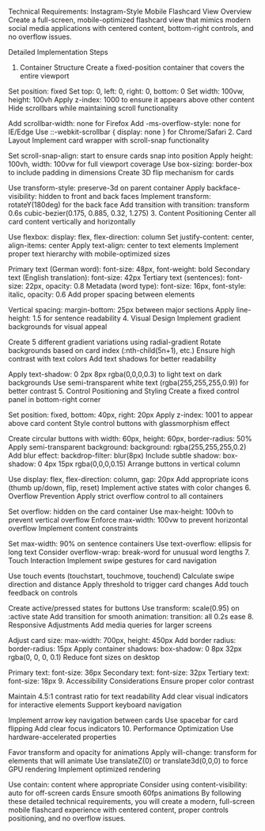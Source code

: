 Technical Requirements: Instagram-Style Mobile Flashcard View
Overview
Create a full-screen, mobile-optimized flashcard view that mimics modern social media applications with centered content, bottom-right controls, and no overflow issues.

Detailed Implementation Steps
1. Container Structure
Create a fixed-position container that covers the entire viewport

Set position: fixed
Set top: 0, left: 0, right: 0, bottom: 0
Set width: 100vw, height: 100vh
Apply z-index: 1000 to ensure it appears above other content
Hide scrollbars while maintaining scroll functionality

Add scrollbar-width: none for Firefox
Add -ms-overflow-style: none for IE/Edge
Use ::-webkit-scrollbar { display: none } for Chrome/Safari
2. Card Layout
Implement card wrapper with scroll-snap functionality

Set scroll-snap-align: start to ensure cards snap into position
Apply height: 100vh, width: 100vw for full viewport coverage
Use box-sizing: border-box to include padding in dimensions
Create 3D flip mechanism for cards

Use transform-style: preserve-3d on parent container
Apply backface-visibility: hidden to front and back faces
Implement transform: rotateY(180deg) for the back face
Add transition with transition: transform 0.6s cubic-bezier(0.175, 0.885, 0.32, 1.275)
3. Content Positioning
Center all card content vertically and horizontally

Use flexbox: display: flex, flex-direction: column
Set justify-content: center, align-items: center
Apply text-align: center to text elements
Implement proper text hierarchy with mobile-optimized sizes

Primary text (German word): font-size: 48px, font-weight: bold
Secondary text (English translation): font-size: 42px
Tertiary text (sentences): font-size: 22px, opacity: 0.8
Metadata (word type): font-size: 16px, font-style: italic, opacity: 0.6
Add proper spacing between elements

Vertical spacing: margin-bottom: 25px between major sections
Apply line-height: 1.5 for sentence readability
4. Visual Design
Implement gradient backgrounds for visual appeal

Create 5 different gradient variations using radial-gradient
Rotate backgrounds based on card index (:nth-child(5n+1), etc.)
Ensure high contrast with text colors
Add text shadows for better readability

Apply text-shadow: 0 2px 8px rgba(0,0,0,0.3) to light text on dark backgrounds
Use semi-transparent white text (rgba(255,255,255,0.9)) for better contrast
5. Control Positioning and Styling
Create a fixed control panel in bottom-right corner

Set position: fixed, bottom: 40px, right: 20px
Apply z-index: 1001 to appear above card content
Style control buttons with glassmorphism effect

Create circular buttons with width: 60px, height: 60px, border-radius: 50%
Apply semi-transparent background: background: rgba(255,255,255,0.2)
Add blur effect: backdrop-filter: blur(8px)
Include subtle shadow: box-shadow: 0 4px 15px rgba(0,0,0,0.15)
Arrange buttons in vertical column

Use display: flex, flex-direction: column, gap: 20px
Add appropriate icons (thumb up/down, flip, reset)
Implement active states with color changes
6. Overflow Prevention
Apply strict overflow control to all containers

Set overflow: hidden on the card container
Use max-height: 100vh to prevent vertical overflow
Enforce max-width: 100vw to prevent horizontal overflow
Implement content constraints

Set max-width: 90% on sentence containers
Use text-overflow: ellipsis for long text
Consider overflow-wrap: break-word for unusual word lengths
7. Touch Interaction
Implement swipe gestures for card navigation

Use touch events (touchstart, touchmove, touchend)
Calculate swipe direction and distance
Apply threshold to trigger card changes
Add touch feedback on controls

Create active/pressed states for buttons
Use transform: scale(0.95) on :active state
Add transition for smooth animation: transition: all 0.2s ease
8. Responsive Adjustments
Add media queries for larger screens

Adjust card size: max-width: 700px, height: 450px
Add border radius: border-radius: 15px
Apply container shadows: box-shadow: 0 8px 32px rgba(0, 0, 0, 0.1)
Reduce font sizes on desktop

Primary text: font-size: 36px
Secondary text: font-size: 32px
Tertiary text: font-size: 18px
9. Accessibility Considerations
Ensure proper color contrast

Maintain 4.5:1 contrast ratio for text readability
Add clear visual indicators for interactive elements
Support keyboard navigation

Implement arrow key navigation between cards
Use spacebar for card flipping
Add clear focus indicators
10. Performance Optimization
Use hardware-accelerated properties

Favor transform and opacity for animations
Apply will-change: transform for elements that will animate
Use translateZ(0) or translate3d(0,0,0) to force GPU rendering
Implement optimized rendering

Use contain: content where appropriate
Consider using content-visibility: auto for off-screen cards
Ensure smooth 60fps animations
By following these detailed technical requirements, you will create a modern, full-screen mobile flashcard experience with centered content, proper controls positioning, and no overflow issues.